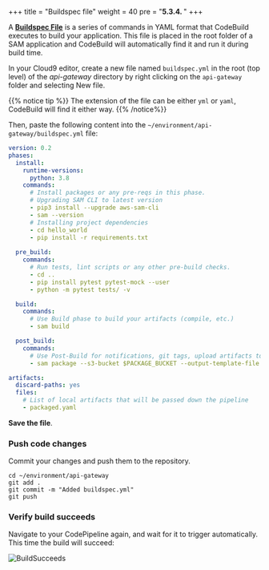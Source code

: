 +++
title = "Buildspec file"
weight = 40
pre = "<b>5.3.4. </b>"
+++

A **[Buildspec File](https://docs.aws.amazon.com/codebuild/latest/userguide/build-spec-ref.html)** is a series of commands in YAML format that CodeBuild executes to build your application. This file is placed in the root folder of a SAM application and CodeBuild will automatically find it and run it during build time.

In your Cloud9 editor, create a new file named `buildspec.yml` in the root (top level) of the _api-gateway_ directory by right clicking on the `api-gateway` folder and selecting New file.

{{% notice tip %}}
The extension of the file can be either `yml` or `yaml`, CodeBuild will find it either way.
{{% /notice%}}

Then, paste the following content into the `~/environment/api-gateway/buildspec.yml` file:

```yaml
version: 0.2
phases:
  install:
    runtime-versions:
      python: 3.8
    commands:
      # Install packages or any pre-reqs in this phase.
      # Upgrading SAM CLI to latest version
      - pip3 install --upgrade aws-sam-cli
      - sam --version
      # Installing project dependencies
      - cd hello_world
      - pip install -r requirements.txt
  
  pre_build:
    commands:
      # Run tests, lint scripts or any other pre-build checks.
      - cd ..
      - pip install pytest pytest-mock --user
      - python -m pytest tests/ -v

  build:
    commands:
      # Use Build phase to build your artifacts (compile, etc.)
      - sam build

  post_build:
    commands:
      # Use Post-Build for notifications, git tags, upload artifacts to S3
      - sam package --s3-bucket $PACKAGE_BUCKET --output-template-file packaged.yaml

artifacts:
  discard-paths: yes
  files:
    # List of local artifacts that will be passed down the pipeline
    - packaged.yaml
```

**Save the file**. 


### Push code changes

Commit your changes and push them to the repository.

```
cd ~/environment/api-gateway
git add .
git commit -m "Added buildspec.yml"
git push
```

### Verify build succeeds

Navigate to your CodePipeline again, and wait for it to trigger automatically. This time the build will succeed: 

![BuildSucceeds](/images/build-pipeline/pipeline-verify-success.png)